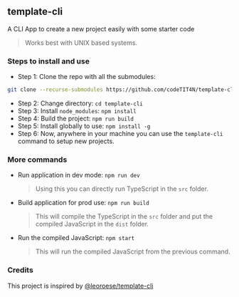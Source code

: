 ## template-cli

A CLI App to create a new project easily with some starter code

> Works best with UNIX based systems.

### Steps to install and use

- Step 1: Clone the repo with all the submodules:

```bash
git clone --recurse-submodules https://github.com/codeTIT4N/template-cli
```

- Step 2: Change directory: `cd template-cli`
- Step 3: Install `node_modules`: `npm install`
- Step 4: Build the project: `npm run build`
- Step 5: Install globally to use: `npm install -g`
- Step 6: Now, anywhere in your machine you can use the `template-cli` command to setup new projects.

### More commands

- Run application in dev mode: `npm run dev`

  > Using this you can directly run TypeScript in the `src` folder.

- Build application for prod use: `npm run build`

  > This will compile the TypeScript in the `src` folder and put the compiled JavaScript in the `dist` folder.

- Run the compiled JavaScript: `npm start`

  > This will run the compiled JavaScript from the previous command.

### Credits

This project is inspired by [@leoroese/template-cli](https://github.com/leoroese/template-cli)

